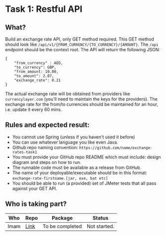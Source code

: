# Task 1: Restful API

## What?
Build an exchange rate API, only GET method required. This GET method should look like `/api/v1/{FROM_CURRENCY/{TO_CURRENCY}/{AMOUNT}`. 
The `/api` endpoint should be the context root. 
The API will return the following JSON:

    {
        "from_currency" : AED,
        "to_currency": GBP,
        "from_amount: 10.00,
        "to_amount": 2.07,
        "exchange_rate": 0.21
    }

The actual exchange rate will be obtained from providers like `currencylayer.com` (you'll need to maintain the keys for the providers).
The exchange rate for the from/to currencies should be maintained for an hour, i.e. update it every 60 mins.

## Rules and expected result:
* You cannot use Spring (unless if you haven't used it before)
* You can use whatever language you like even Java.
* Github repo naming convention: `https://github.com/name/exchange-rates-task1`
* You must provide your GitHub repo README which must include: design diagram and steps on how to run.
* The runnable code must be available as a release from GitHub.
* The name of your deployable/executable should be in this format:  `exchange-rate-firstname.[jar, exe, bat etc]`
* You should be able to run (a provided) set of JMeter tests that all pass against your GET API.

## Who is taking part?
| Who | Repo | Package |Status|
|-----|------|---------|------|
|Imam | [Link](https://github.com/imamchishty/exchange-rates-task1)| To be completed| Not started.|
